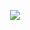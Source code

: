<p align="center"><img src="https://github.com/VanHakobyan/OperatingSystemWithCPP/blob/master/FirstProcessCallSecondProcess/CppProc.gif?raw=true"></p>
